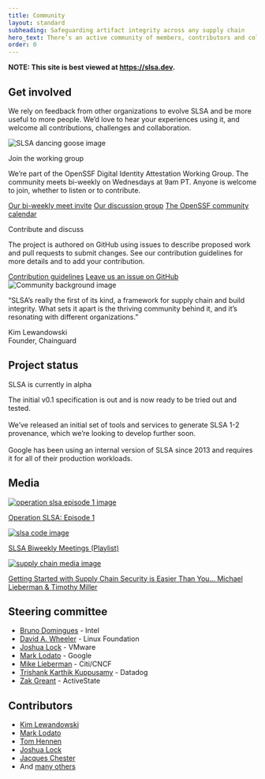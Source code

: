 ```yaml
---
title: Community
layout: standard
subheading: Safeguarding artifact integrity across any supply chain
hero_text: There’s an active community of members, contributors and collaborators behind the SLSA framework. We’re drawn together by the shared goals of improving software supply chain security and codifying best practices for development, deployment and governance, all collaborating on an objective framework that works for open source projects and organizations, influences policy and regulations, empowers engineers and builds for the future.
order: 0
---
```

<!--{% if false %}-->

**NOTE: This site is best viewed at https://slsa.dev.**

<!--{% endif %}-->

<section class="section bg-white flex flex-col justify-center items-center">
    <div class="wrapper inner w-full">
        <div class="flex justify-between items-start">
            <div class="text w-1/2">
<div class="h2 mb-8">

## Get involved

</div>
                <p>We rely on feedback from other organizations to evolve SLSA and be more useful to more people. We’d love to hear your experiences using it, and welcome all contributions, challenges and collaboration.</p>
            </div>
            <div class="w-1/3">
                <img class="mx-auto w-2/4" src="{{site.baseurl}}/images/slsa-dancing-goose-logo.svg" alt="SLSA dancing goose image">
            </div>
        </div>
        <div class="flex flex-wrap justify-center items-center w-6/7 mt-8 mx-auto -mr-5 -ml-5">
            <div class="w-full md:w-1/2 getting_started_card pl-5 lg:h-96 h-auto lg:mb-0 mb-8">
                <div class="bg-pastel-green h-full rounded-lg p-10">
                    <p class="h4 font-semibold mb-6">Join the working group</p>
                    <p>We’re part of the OpenSSF Digital Identity Attestation Working Group. The community meets bi-weekly on Wednesdays at 9am PT. Anyone is welcome to join, whether to listen or to contribute.</p>
                    <a target="_blank" href="https://calendar.google.com/calendar/u/0/r/week/2021/8/11?eid=NjIycXNoOHBtbDhuNTJiNjlmaWk5ZjU5ZWVfMjAyMTA4MTFUMTYwMDAwWiBzNjN2b2VmaHA1aTlwZmx0YjVxNjduZ3Blc0Bn&sf=true" class="cta-link mt-6">Our bi-weekly meet invite</a>
                    <a target="_blank" href="https://github.com/ossf/wg-digital-identity-attestation" class="cta-link mt-6">Our discussion group</a>
                    <a target="_blank" href="https://github.com/ossf/wg-digital-identity-attestation" class="cta-link mt-6">The OpenSSF community calendar</a>
                </div>
            </div>
            <div class="w-full md:w-1/2 getting_started_card pl-5 lg:h-96 h-auto lg:mb-0 mb-8">
                <div class="bg-pastel-green h-full rounded-lg p-10">
                    <p class="h4 font-semibold mb-6">Contribute and discuss</p>
                    <p>The project is authored on GitHub using issues to describe proposed work and pull requests to submit changes. See our contribution guidelines for more details and to add your contribution.</p>
                    <a target="_blank" href="https://github.com/slsa-framework/slsa/blob/main/CONTRIBUTING.md" class="cta-link mt-6">Contribution guidelines</a>
                    <a target="_blank" href="https://github.com/slsa-framework/slsa/issues" class="cta-link mt-6">Leave us an issue on GitHub</a>
                </div>
            </div>
        </div>
    </div>
</section>
<section class="section relative bg-green-transparent flex justify-center items-center overflow-hidden">
    <img class="object-cover absolute w-full h-full z-10" src="{{site.baseurl}}/images/community-bg.png" alt="Community background image">
    <div class="bg-light-green h-full rounded-lg p-10 z-20 w-2/3 mx-auto">
        <p class="h4 font-semibold mb-6">“SLSA’s really the first of its kind, a framework for supply chain and build integrity. What sets it apart is the thriving community behind it, and it’s resonating with different organizations.”</p>
        <p>Kim Lewandowski<br>Founder, Chainguard</p>
    </div>
</section>
<section class="section bg-green-dark flex justify-center items-center">
    <div class="wrapper inner w-full">
        <div class="flex justify-between items-start text-white">
            <div class="text w-1/3">
<div class="h2 p-0">

## Project status

</div>
            </div>
            <div class="w-1/2">
                <div class="rounded-lg text-green p-5 border border-green-400 inline-block mb-8 h4">SLSA is currently in alpha</div>
                <p>The initial v0.1 specification is out and is now ready to be tried out and tested.<br><br>
We’ve released an initial set of tools and services to generate SLSA 1-2 provenance, which we’re looking to develop further soon.<br><br>
Google has been using an internal version of SLSA since 2013 and requires it for all of their production workloads.</p>
            </div>
        </div>
    </div>
</section>
<section class="section bg-pastel-green">
    <div class="wrapper inner w-full">
        <div class="flex flex-col justify-center items-center mb-8 w-2/3 mx-auto pl-5">
<div class="h2">

## Media

</div>
        </div>
        <div class="flex flex-wrap justify-start items-start mb-16 -mr-5 -ml-5">
            <a href="https://youtu.be/S_MXbt0p_pg" class="w-full lg:w-1/2 pl-5 pb-16">
                <img class="mx-auto w-full" src="https://img.youtube.com/vi/S_MXbt0p_pg/0.jpg" alt="operation slsa episode 1 image">
                <p class="text-green-darker font-bold h5 mt-4">Operation SLSA: Episode 1</p>
            </a>
            <a href="https://youtube.com/playlist?list=PLVl2hFL_zAh9sw-wib4W6A14i6DnBTod7" class="w-full lg:w-1/2 pl-5">
                <img class="mx-auto w-full" src="https://img.youtube.com/vi/DxAyP1QVYXc/0.jpg" alt="slsa code image">
                <p class="text-green-darker font-bold h5 mt-4">SLSA Biweekly Meetings (Playlist)</p>
            </a>
            <a href="https://youtu.be/aS_FKrCLh8o" class="w-full lg:w-1/2 pl-5">
                <img class="mx-auto w-full" src="https://img.youtube.com/vi/aS_FKrCLh8o/0.jpg" alt="supply chain media image">
                <p class="text-green-darker font-bold h5 mt-4">Getting Started with Supply Chain Security is Easier Than You... Michael Lieberman & Timothy Miller</p>
            </a>
        </div>
    </div>
</section>
<section class="section bg-white flex justify-center items-center">
    <div class="wrapper inner w-full">
        <div class="flex justify-between items-start mb-16">
            <div class="text w-1/2">
<div class="h2 p-0">

## Steering committee

</div>
            </div>
            <div class="w-1/2">
                <div class="bg-pastel-green h-full rounded-lg p-10">
                    <ul>
                        <li class="mb-2"><a target="_blank" class="font-bold text-green-darker" href="https://github.com/brunodom">Bruno Domingues</a> - Intel</li>
                        <li class="mb-2"><a target="_blank" class="font-bold text-green-darker" href="https://github.com/david-a-wheeler">David A. Wheeler</a> - Linux Foundation</li>
                        <li class="mb-2"><a target="_blank" class="font-bold text-green-darker" href="https://github.com/joshuagl">Joshua Lock</a> - VMware</li>
                        <li class="mb-2"><a target="_blank" class="font-bold text-green-darker" href="https://github.com/MarkLodato">Mark Lodato</a> - Google</li>
                        <li class="mb-2"><a target="_blank" class="font-bold text-green-darker" href="https://github.com/mlieberman85">Mike Lieberman</a> - Citi/CNCF</li>
                        <li class="mb-2"><a target="_blank" class="font-bold text-green-darker" href="https://github.com/trishankatdatadog">Trishank Karthik Kuppusamy</a> - Datadog</li>
                        <li class="mb-2"><a target="_blank" class="font-bold text-green-darker" href="https://github.com/zakgreant">Zak Greant</a> - ActiveState</li>
                    </ul>
                </div>
            </div>
        </div>
        <div class="flex justify-between items-start mb-16">
            <div class="text w-1/2">
<div class="h2 p-0">

## Contributors

</div>
            </div>
            <div class="w-1/2">
                <div class="bg-pastel-green h-full rounded-lg p-10">
                    <ul>
                        <li class="mb-2"><a target="_blank" class="font-bold text-green-darker" href="https://github.com/kimsterv">Kim Lewandowski</a></li>
                        <li class="mb-2"><a target="_blank" class="font-bold text-green-darker" href="https://github.com/MarkLodato">Mark Lodato</a></li>
                        <li class="mb-2"><a target="_blank" class="font-bold text-green-darker" href="https://github.com/TomHennen">Tom Hennen</a></li>
                        <li class="mb-2"><a target="_blank" class="font-bold text-green-darker" href="https://github.com/joshuagl">Joshua Lock</a> </li>
                        <li class="mb-2"><a target="_blank" class="font-bold text-green-darker" href="https://github.com/jchestershopify">Jacques Chester</a></li>
                        <li>And <a target="_blank" class="font-bold text-green-darker" href="https://github.com/slsa-framework/slsa/graphs/contributors">many others</a></li>
                    </ul>
                </div>
            </div>
        </div>
    </div>
</section>
